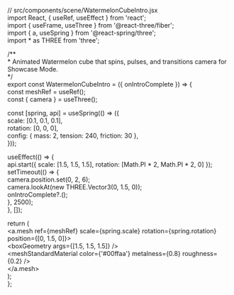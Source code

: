 // src/components/scene/WatermelonCubeIntro.jsx  
import React, { useRef, useEffect } from 'react';  
import { useFrame, useThree } from '@react-three/fiber';  
import { a, useSpring } from '@react-spring/three';  
import \* as THREE from 'three';

/\*\*  
 \* Animated Watermelon cube that spins, pulses, and transitions camera for Showcase Mode.  
 \*/  
export const WatermelonCubeIntro \= ({ onIntroComplete }) \=\> {  
  const meshRef \= useRef();  
  const { camera } \= useThree();

  const \[spring, api\] \= useSpring(() \=\> ({  
    scale: \[0.1, 0.1, 0.1\],  
    rotation: \[0, 0, 0\],  
    config: { mass: 2, tension: 240, friction: 30 },  
  }));

  useEffect(() \=\> {  
    api.start({ scale: \[1.5, 1.5, 1.5\], rotation: \[Math.PI \* 2, Math.PI \* 2, 0\] });  
    setTimeout(() \=\> {  
      camera.position.set(0, 2, 6);  
      camera.lookAt(new THREE.Vector3(0, 1.5, 0));  
      onIntroComplete?.();  
    }, 2500);  
  }, \[\]);

  return (  
    \<a.mesh ref={meshRef} scale={spring.scale} rotation={spring.rotation} position={\[0, 1.5, 0\]}\>  
      \<boxGeometry args={\[1.5, 1.5, 1.5\]} /\>  
      \<meshStandardMaterial color={'\#00ffaa'} metalness={0.8} roughness={0.2} /\>  
    \</a.mesh\>  
  );  
};  
